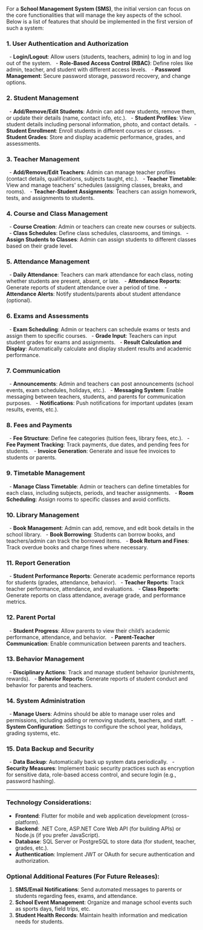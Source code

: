 For a **School Management System (SMS)**, the initial version can focus on the core functionalities that will manage the key aspects of the school. Below is a list of features that should be implemented in the first version of such a system:



### 1. **User Authentication and Authorization**
   - **Login/Logout**: Allow users (students, teachers, admin) to log in and log out of the system.
   - **Role-Based Access Control (RBAC)**: Define roles like admin, teacher, and student with different access levels.
   - **Password Management**: Secure password storage, password recovery, and change options.



### 2. **Student Management**
   - **Add/Remove/Edit Students**: Admin can add new students, remove them, or update their details (name, contact info, etc.).
   - **Student Profiles**: View student details including personal information, photo, and contact details.
   - **Student Enrollment**: Enroll students in different courses or classes.
   - **Student Grades**: Store and display academic performance, grades, and assessments.



### 3. **Teacher Management**
   - **Add/Remove/Edit Teachers**: Admin can manage teacher profiles (contact details, qualifications, subjects taught, etc.).
   - **Teacher Timetable**: View and manage teachers' schedules (assigning classes, breaks, and rooms).
   - **Teacher-Student Assignments**: Teachers can assign homework, tests, and assignments to students.



### 4. **Course and Class Management**
   - **Course Creation**: Admin or teachers can create new courses or subjects.
   - **Class Schedules**: Define class schedules, classrooms, and timings.
   - **Assign Students to Classes**: Admin can assign students to different classes based on their grade level.



### 5. **Attendance Management**
   - **Daily Attendance**: Teachers can mark attendance for each class, noting whether students are present, absent, or late.
   - **Attendance Reports**: Generate reports of student attendance over a period of time.
   - **Attendance Alerts**: Notify students/parents about student attendance (optional).



### 6. **Exams and Assessments**
   - **Exam Scheduling**: Admin or teachers can schedule exams or tests and assign them to specific courses.
   - **Grade Input**: Teachers can input student grades for exams and assignments.
   - **Result Calculation and Display**: Automatically calculate and display student results and academic performance.



### 7. **Communication**
   - **Announcements**: Admin and teachers can post announcements (school events, exam schedules, holidays, etc.).
   - **Messaging System**: Enable messaging between teachers, students, and parents for communication purposes.
   - **Notifications**: Push notifications for important updates (exam results, events, etc.).



### 8. **Fees and Payments**
   - **Fee Structure**: Define fee categories (tuition fees, library fees, etc.).
   - **Fee Payment Tracking**: Track payments, due dates, and pending fees for students.
   - **Invoice Generation**: Generate and issue fee invoices to students or parents.



### 9. **Timetable Management**
   - **Manage Class Timetable**: Admin or teachers can define timetables for each class, including subjects, periods, and teacher assignments.
   - **Room Scheduling**: Assign rooms to specific classes and avoid conflicts.



### 10. **Library Management**
   - **Book Management**: Admin can add, remove, and edit book details in the school library.
   - **Book Borrowing**: Students can borrow books, and teachers/admin can track the borrowed items.
   - **Book Return and Fines**: Track overdue books and charge fines where necessary.



### 11. **Report Generation**
   - **Student Performance Reports**: Generate academic performance reports for students (grades, attendance, behavior).
   - **Teacher Reports**: Track teacher performance, attendance, and evaluations.
   - **Class Reports**: Generate reports on class attendance, average grade, and performance metrics.



### 12. **Parent Portal**
   - **Student Progress**: Allow parents to view their child’s academic performance, attendance, and behavior.
   - **Parent-Teacher Communication**: Enable communication between parents and teachers.



### 13. **Behavior Management**
   - **Disciplinary Actions**: Track and manage student behavior (punishments, rewards).
   - **Behavior Reports**: Generate reports of student conduct and behavior for parents and teachers.



### 14. **System Administration**
   - **Manage Users**: Admins should be able to manage user roles and permissions, including adding or removing students, teachers, and staff.
   - **System Configuration**: Settings to configure the school year, holidays, grading systems, etc.



### 15. **Data Backup and Security**
   - **Data Backup**: Automatically back up system data periodically.
   - **Security Measures**: Implement basic security practices such as encryption for sensitive data, role-based access control, and secure login (e.g., password hashing).



---



### Technology Considerations:
- **Frontend**: Flutter for mobile and web application development (cross-platform).
- **Backend**: .NET Core, ASP.NET Core Web API (for building APIs) or Node.js (if you prefer JavaScript).
- **Database**: SQL Server or PostgreSQL to store data (for student, teacher, grades, etc.).
- **Authentication**: Implement JWT or OAuth for secure authentication and authorization.



### Optional Additional Features (For Future Releases):
1. **SMS/Email Notifications**: Send automated messages to parents or students regarding fees, exams, and attendance.
2. **School Event Management**: Organize and manage school events such as sports days, field trips, etc.
3. **Student Health Records**: Maintain health information and medication needs for students.
